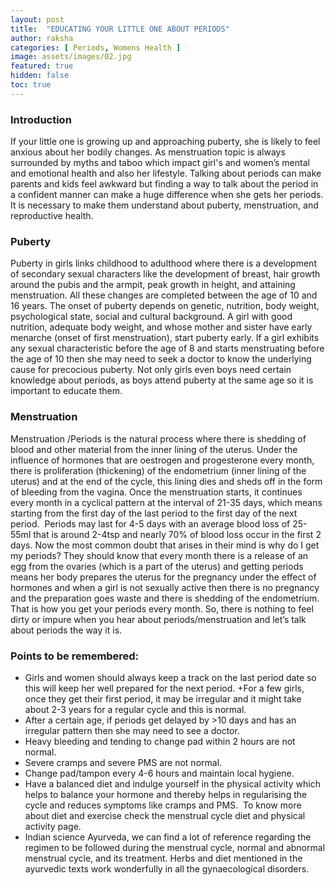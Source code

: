 ```yaml
---
layout: post
title:  "EDUCATING YOUR LITTLE ONE ABOUT PERIODS"
author: raksha
categories: [ Periods, Womens Health ]
image: assets/images/02.jpg
featured: true
hidden: false
toc: true
---
```

### Introduction 
If your little one is growing up and approaching puberty, she is likely to feel anxious about her bodily changes. As menstruation topic is always surrounded by myths and taboo which impact girl's and women’s mental and emotional health and also her lifestyle. Talking about periods can make parents and kids feel awkward but finding a way to talk about the period in a confident manner can make a huge difference when she gets her periods. It is necessary to make them understand about puberty, menstruation, and reproductive health.

### Puberty
Puberty in girls links childhood to adulthood where there is a development of secondary sexual characters like the development of breast, hair growth around the pubis and the armpit, peak growth in height, and attaining menstruation. All these changes are completed between the age of 10 and 16 years. The onset of puberty depends on genetic, nutrition, body weight, psychological state, social and cultural background. A girl with good nutrition, adequate body weight, and whose mother and sister have early menarche (onset of first menstruation), start puberty early. If a girl exhibits any sexual characteristic before the age of 8 and starts menstruating before the age of 10 then she may need to seek a doctor to know the underlying cause for precocious puberty. Not only girls even boys need certain knowledge about periods, as boys attend puberty at the same age so it is important to educate them.

### Menstruation
Menstruation /Periods is the natural process where there is shedding of blood and other material from the inner lining of the uterus. Under the influence of hormones that are oestrogen and progesterone every month, there is proliferation (thickening) of the endometrium (inner lining of the uterus) and at the end of the cycle, this lining dies and sheds off in the form of bleeding from the vagina. Once the menstruation starts, it continues every month in a cyclical pattern at the interval of 21-35 days, which means starting from the first day of the last period to the first day of the next period.  Periods may last for 4-5 days with an average blood loss of 25-55ml that is around 2-4tsp and nearly 70% of blood loss occur in the first 2 days. 
Now the most common doubt that arises in their mind is why do I get my periods? They should know that every month there is a release of an egg from the ovaries (which is a part of the uterus) and getting periods means her body prepares the uterus for the pregnancy under the effect of hormones and when a girl is not sexually active then there is no pregnancy and the preparation goes waste and there is shedding of the endometrium. That is how you get your periods every month.
So, there is nothing to feel dirty or impure when you hear about periods/menstruation and let’s talk about periods the way it is.

### Points to be remembered:
+ Girls and women should always keep a track on the last period date so this will keep her well prepared for the next period. 
+For a few girls, once they get their first period, it may be irregular and it might take about 2-3 years for a regular cycle and this is normal. 
+ After a certain age, if periods get delayed by >10 days and has an irregular pattern then she may need to see a doctor.
+ Heavy bleeding and tending to change pad within 2 hours are not normal.
+ Severe cramps and severe PMS are not normal.
+ Change pad/tampon every 4-6 hours and maintain local hygiene. 
+ Have a balanced diet and indulge yourself in the physical activity which helps to balance your hormone and thereby helps in regularising the cycle and reduces symptoms like cramps and PMS.  To know more about diet and exercise check the menstrual cycle diet and physical activity page. 
+ Indian science Ayurveda, we can find a lot of reference regarding the regimen to be followed during the menstrual cycle, normal and abnormal menstrual cycle, and its treatment. Herbs and diet mentioned in the ayurvedic texts work wonderfully in all the gynaecological disorders. 